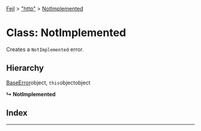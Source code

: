 [Fejl](../README.md) > ["http"](../modules/_http_.md) > [NotImplemented](../classes/_http_.notimplemented.md)



# Class: NotImplemented


Creates a `NotImplemented` error.

## Hierarchy


 [BaseError](_make_error_class_.baseerror.md)object, `this`objectobject

**↳ NotImplemented**







## Index


---
